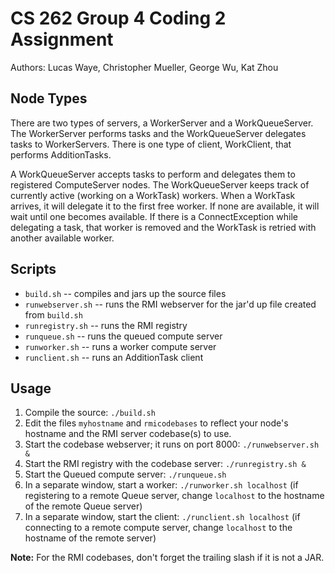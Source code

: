 CS 262 Group 4 Coding 2 Assignment
==================================

Authors: Lucas Waye, Christopher Mueller, George Wu, Kat Zhou

Node Types
----------

There are two types of servers, a WorkerServer and a WorkQueueServer. The WorkerServer 
performs tasks and the WorkQueueServer delegates tasks to WorkerServers. There is one
type of client, WorkClient, that performs AdditionTasks.

A WorkQueueServer accepts tasks to perform and delegates them to registered
ComputeServer nodes. The WorkQueueServer keeps track of currently active
(working on a WorkTask) workers. When a WorkTask arrives, it will delegate it
to the first free worker. If none are available, it will wait until one
becomes available. If there is a ConnectException while delegating a task,
that worker is removed and the WorkTask is retried with another available
worker.

Scripts
-------

 * `build.sh` -- compiles and jars up the source files
 * `runwebserver.sh` -- runs the RMI webserver for the jar'd up file created from `build.sh`
 * `runregistry.sh` -- runs the RMI registry
 * `runqueue.sh` -- runs the queued compute server
 * `runworker.sh` -- runs a worker compute server
 * `runclient.sh` -- runs an AdditionTask client

Usage
-----

 1. Compile the source: `./build.sh`
 2. Edit the files `myhostname` and `rmicodebases` to reflect your node's hostname and the RMI server codebase(s) to use.
 3. Start the codebase webserver; it runs on port 8000: `./runwebserver.sh &`
 4. Start the RMI registry with the codebase server: `./runregistry.sh &` 
 5. Start the Queued compute server: `./runqueue.sh`
 6. In a separate window, start a worker: `./runworker.sh localhost` (if registering to a remote Queue server, change `localhost` to the hostname of the remote Queue server)
 7. In a separate window, start the client: `./runclient.sh localhost` (if connecting to a remote compute server, change `localhost` to the hostname of the remote server)


**Note:** For the RMI codebases, don't forget the trailing slash if it is not a JAR.
 

